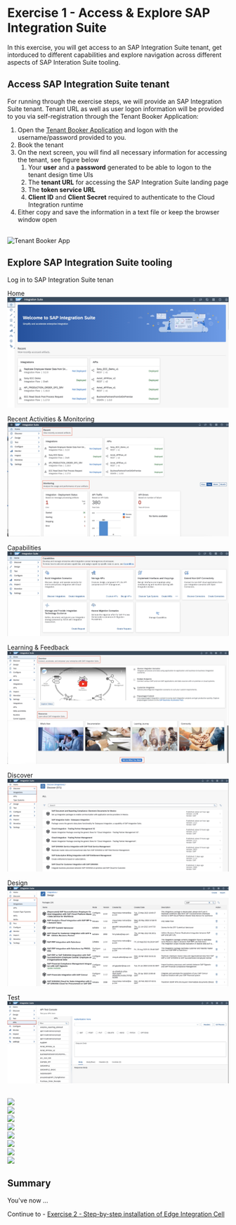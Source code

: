 
# Exercise 1 - Access & Explore SAP Integration Suite

In this exercise, you will get access to an SAP Integration Suite tenant, get intorduced to different capabilities and explore navigation across different aspects of SAP Interation Suite tooling.

## Access SAP Integration Suite tenant

For running through the exercise steps, we will provide an SAP Integration Suite tenant. Tenant URL as well as user logon information will be provided to you via self-registration through the Tenant Booker Application:

1. Open the [Tenant Booker Application](https://techedtenantbookerapplication-ea8d400e6.dispatcher.eu2.hana.ondemand.com/index.html) and logon with the username/password provided to you.
2. Book the tenant
3. On the next screen, you will find all necessary information for accessing the tenant, see figure below
   1. Your **user** and a **password** generated to be able to logon to the tenant design time UIs
   2. The **tenant URL** for accessing the SAP Integration Suite landing page
   3. The **token service URL**
   4. **Client ID** and **Client Secret** required to authenticate to the Cloud Integration runtime
4. Either copy and save the information in a text file or keep the browser window open

<br>![Tenant Booker App](/exercises/ex1/images/TB.jpg)

## Explore SAP Integration Suite tooling

Log in to SAP Integration Suite tenan

Home
<br>![](/exercises/ex1/images/Home.jpg)

Recent Activities & Monitoring 
<br>![](/exercises/ex1/images/Home-Recent.jpg)

Capabilities
<br>![](/exercises/ex1/images/Home-Capabilities.jpg)

Learning & Feedback
<br>![](/exercises/ex1/images/Home-Resources.jpg)

Discover
<br>![](/exercises/ex1/images/Discover.jpg)

Design
<br>![](/exercises/ex1/images/Design.jpg)

Test
<br>![](/exercises/ex1/images/Test-APIs.jpg)

<br>![](/exercises/ex1/images/IS.jpg)
<br>![](/exercises/ex1/images/IS.jpg)
<br>![](/exercises/ex1/images/IS.jpg)
<br>![](/exercises/ex1/images/IS.jpg)
<br>![](/exercises/ex1/images/IS.jpg)
<br>![](/exercises/ex1/images/IS.jpg)
<br>![](/exercises/ex1/images/IS.jpg)
<br>![](/exercises/ex1/images/IS.jpg)



## Summary

You've now ...

Continue to - [Exercise 2 -  Step-by-step installation of Edge Integration Cell](../ex2/README.md)
